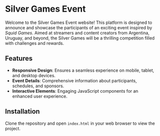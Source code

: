 # Silver Games Event

Welcome to the Silver Games Event website! This platform is designed to announce and showcase the participants of an exciting event inspired by *Squid Games*. Aimed at streamers and content creators from Argentina, Uruguay, and beyond, the Silver Games will be a thrilling competition filled with challenges and rewards.

## Features
- **Responsive Design**: Ensures a seamless experience on mobile, tablet, and desktop devices.
- **Event Details**: Comprehensive information about participants, schedules, and sponsors.
- **Interactive Elements**: Engaging JavaScript components for an enhanced user experience.

## Installation
Clone the repository and open `index.html` in your web browser to view the project.


